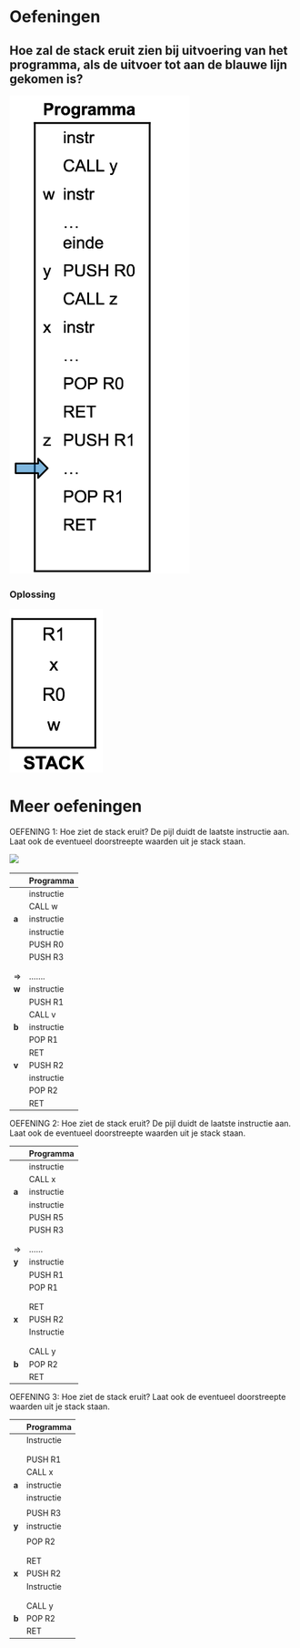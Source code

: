 # Oefeningen

## Hoe zal de stack eruit zien bij uitvoering van het programma, als de uitvoer tot aan de  blauwe lijn gekomen is?

![](../attachmentscomputersystems/20241207210302.png)

### Oplossing
![](../attachmentscomputersystems/20241207210322.png)

# Meer oefeningen 

OEFENING 1: Hoe ziet de stack eruit? De pijl duidt de laatste instructie aan. Laat ook de eventueel doorstreepte waarden uit je stack staan.

![](file:///tmp/lu62833pik6h.tmp/lu62833pikc6_tmp_d53f8f7f996b993d.png)  



|            | **Programma**      |
| ---------- | ------------------ |
|            | instructie         |
|            | CALL w             |
| **a**      | instructie         |
|            | instructie         |
|            | PUSH R0            |
| <br><br>=> | PUSH R3<br><br>……. |
| **w**      | instructie         |
|            | PUSH R1            |
|            | CALL v             |
| **b**      | instructie         |
|            | POP R1             |
|            | RET                |
| **v**      | PUSH R2            |
|            | instructie         |
|            | POP R2             |
|            | RET                |

  
  

  
  

OEFENING 2: Hoe ziet de stack eruit? De pijl duidt de laatste instructie aan. Laat ook de eventueel doorstreepte waarden uit je stack staan.

 
|            | **Programma**            |
| ---------- | ------------------------ |
|            | instructie               |
|            | CALL x                   |
| **a**      | instructie               |
|            | instructie               |
|            | PUSH R5                  |
| <br><br>=> | PUSH R3<br><br>……        |
| **y**      | instructie               |
|            | PUSH R1                  |
|            | POP R1<br><br>RET        |
| **x**      | PUSH R2                  |
|            | Instructie<br><br>CALL y |
| **b**      | POP R2                   |
|            | RET                      |

  
  

OEFENING 3: Hoe ziet de stack eruit? Laat ook de eventueel doorstreepte waarden uit je stack staan.

|       | **Programma**             |
| ----- | ------------------------- |
|       | Instructie<br><br>PUSH R1 |
|       | CALL x                    |
| **a** | instructie                |
|       | instructie                |
|       |                           |
|       | PUSH R3                   |
| **y** | instructie                |
|       |                           |
|       | POP R2<br><br>RET         |
| **x** | PUSH R2                   |
|       | Instructie<br><br>CALL y  |
| **b** | POP R2                    |
|       | RET                       |